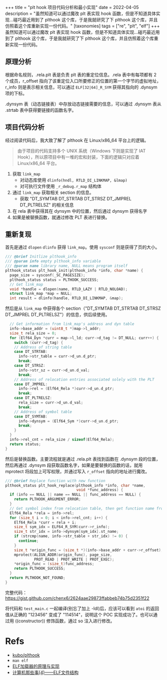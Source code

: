+++
title = "plt hook 项目代码分析和最小实现"
date = 2022-04-05
description = "虽然知道可以通过魔改 plt 表实现 hook 函数，但是不知道具体实现...碰巧最近用到了 plthook 这个库，于是我就研究了下 plthook 这个库，并且仿照着这个库重新实现一份代码。"
[taxonomies]
tags = ["re", "plt", "elf"]
+++
虽然知道可以通过魔改 plt 表实现 hook 函数，但是不知道具体实现...碰巧最近用到了 plthook 这个库，于是我就研究了下 plthook 这个库，并且仿照着这个库重新实现一份代码。

## 原理分析

根据命名规则，.rela.plt 表是负责 plt 表的重定位信息。.rela 表中有每项都有 2 个成员，r_offset 指向了该重定位入口所要修正的位置的第一个字节的虚拟地址， r_info 则是表示相关信息，可以通过 `ELF[32|64]_R_SYM` 获得其指向的 .dynsym 项的下标。

.dynsym 表（动态链接表）中存放动态链接需要的信息，可以通过 .dynsym 表从 .strtab 表中获得要链接的函数名字。

## 项目代码分析

经过阅读代码后，我大致了解了 plthook 在 Linux/x86_64 平台上的逻辑。

> 由于项目的代码支持多个 UNIX 系统（Windows 下则是实现了 IAT Hook），所以原项目中有一堆的宏和封装，下面的逻辑只对应着 Linux/x86_64 平台。

1. 获取 `link_map`
    - 对动态库使用 `dlinfo(hndl, RTLD_DI_LINKMAP, &lmap)`
    - 对可执行文件使用 `_r_debug.r_map` 结构体
2. 通过 `link_map` 获取相关 section 的信息。
    - 获取 "DT_SYMTAB DT_STRTAB DT_STRSZ DT_JMPREL DT_PLTRELSZ" 的相关信息
3. 在 rela 表中获得其在 dynsym 中的位置，然后通过 dynsym 获得名字
4. 如果是被替换函数，就通过修改 PLT 表进行替换。

## 重新复现

首先是通过 `dlopen` `dlinfo` 获得 `link_map`。使用 `sysconf` 则是获得了页的大小。

```c
/// @brief Initlize plthook_info
/// @param info empty plthook_info variable
/// @param name library name, NULL means program itself
plthook_status plt_hook_init(plthook_info *info, char *name) {
  page_size = sysconf(_SC_PAGESIZE);
  plthook_status status = PLTHOOK_SUCCESS;
  // Get link_map
  void *handle = dlopen(name, RTLD_LAZY | RTLD_NOLOAD);
  struct link_map *map = NULL;
  int result = dlinfo(handle, RTLD_DI_LINKMAP, &map);
```

然后是从 `link_map` 中获得各个 section（"DT_SYMTAB DT_STRTAB DT_STRSZ DT_JMPREL DT_PLTRELSZ"）的信息，供后续使用。

```c
  // Get information from link_map's address and dyn table
  info->base_addr = (uint8_t *)map->l_addr;
  size_t rela_size = 0;
  for (Elf64_Dyn *curr = map->l_ld; curr->d_tag != DT_NULL; curr++) {
    switch (curr->d_tag) {
    // Address of string table
    case DT_STRTAB:
      info->str_table = curr->d_un.d_ptr;
      break;
    case DT_STRSZ:
      info->str_sz = curr->d_un.d_val;
      break;
    // Address of relocation entries associated solely with the PLT
    case DT_JMPREL:
      info->rel = (Elf64_Rela *)curr->d_un.d_ptr;
      break;
    case DT_PLTRELSZ:
      rela_size = curr->d_un.d_val;
      break;
    // Address of symbol table
    case DT_SYMTAB:
      info->dynsym = (Elf64_Sym *)curr->d_un.d_ptr;
      break;
    }
  }
  info->rel_cnt = rela_size / sizeof(Elf64_Rela);
  return status;
}
```

然后是替换函数。主要流程就是通过 .rela.plt 表找到函数在 .dynsym 段的位置，然后再通过 .dynsym 段获取函数名字，如果是要替换的函数的话，就用 mprotect 将段加上可写权限，并通过写入 `r_offset` 指向的地址进行魔改。

```c
/// @brief Replace function with new function
plthook_status plt_hook_replace(plthook_info *info, char *name,
                                void *func_address) {
  if (info == NULL || name == NULL || func_address == NULL) {
    return PLTHOOK_ARGUMENT_ERROR;
  }
  // Get symbol index from relocation table, then get function name from symbol
  Elf64_Rela *rela = info->rel;
  for (size_t i = 0; i < info->rel_cnt; i++) {
    Elf64_Rela *curr = rela + i;
    size_t sym_idx = ELF64_R_SYM(curr->r_info);
    size_t str_idx = info->dynsym[sym_idx].st_name;
    if (strcmp(name, info->str_table + str_idx) != 0) {
      continue;
    }
    size_t *origin_func = (size_t *)(info->base_addr + curr->r_offset);
    mprotect(ALIGN_ADDR(origin_func), page_size,
             PROT_READ | PROT_WRITE | PROT_EXEC);
    *origin_func = (size_t)func_address;
    return PLTHOOK_SUCCESS;
  }
  return PLTHOOK_NOT_FOUND;
}
```

完整代码：<https://gist.github.com/chenx6/2624aae29873ffabbeb74b75d2351f22>

将代码和 `test_main.c` 一起编译(别忘了加上 -ldl)后，应该可以看到 `atoi` 的返回值从正确的 "123456" 变成了 "114514"，说明这个 POC 实现成功了。也可以通过用 ((constructor)) 修饰函数，通过 so 注入进行修改。

# Refs

- [kubo/plthook](https://github.com/kubo/plthook)
- `man elf`
- [ELF加载器的原理与实现](https://zhuanlan.zhihu.com/p/401446080)
- [计算机那些事(4)——ELF文件结构](http://chuquan.me/2018/05/21/elf-introduce/)
